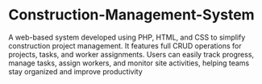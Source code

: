 # Construction-Management-System
A web-based system developed using PHP, HTML, and CSS to simplify construction project management. It features full CRUD operations for projects, tasks, and worker assignments. Users can easily track progress, manage tasks, assign workers, and monitor site activities, helping teams stay organized and improve productivity
